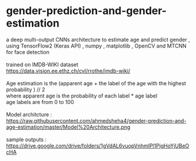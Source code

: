 # gender-prediction-and-gender-estimation
a deep multi-output CNNs architecture to estimate age and predict gender , using TensorFlow2 (Keras API) , numpy , matplotlib , OpenCV and MTCNN for face detection\
\
trained on IMDB-WIKI dataset\
https://data.vision.ee.ethz.ch/cvl/rrothe/imdb-wiki/ \
\
Age estimation is the (apparent age + the label of the age with the highest probability ) // 2\
where apparent age is the probability of each label * age label\
age labels are from 0 to 100\
\
Model architcture : https://raw.githubusercontent.com/ahmedsheha4/gender-prediction-and-age-estimation/master/Model%20Architecture.png \
\
sample outputs : https://drive.google.com/drive/folders/1gVdAL6vuopVnhmlPl1PjgHoYjUBeOcHA
